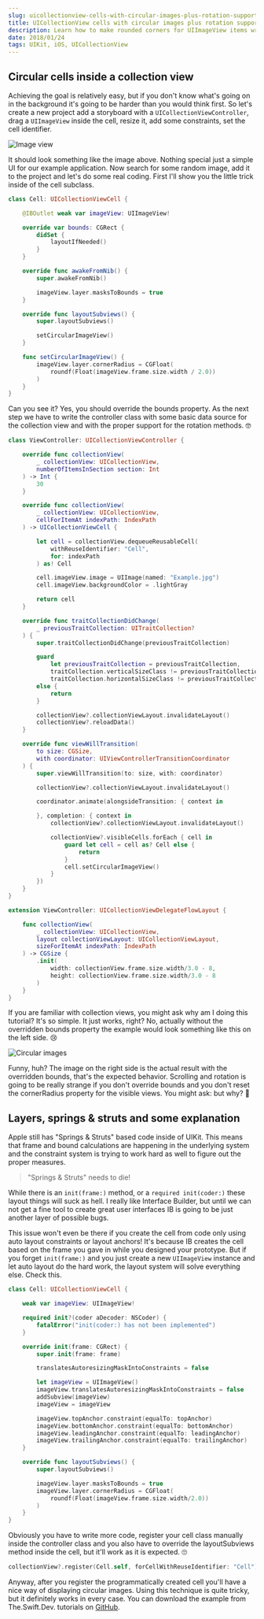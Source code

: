 ```yaml
---
slug: uicollectionview-cells-with-circular-images-plus-rotation-support
title: UICollectionView cells with circular images plus rotation support
description: Learn how to make rounded corners for UIImageView items wrapped inside collection view cells, with rotation support.
date: 2018/01/24
tags: UIKit, iOS, UICollectionView
---
```


## Circular cells inside a collection view

Achieving the goal is relatively easy, but if you don't know what's going on in the background it's going to be harder than you would think first. So let's create a new project add a storyboard with a `UICollectionViewController`, drag a `UIImageView` inside the cell, resize it, add some constraints, set the cell identifier.

![Image view](imageview.png)

It should look something like the image above. Nothing special just a simple UI for our example application. Now search for some random image, add it to the project and let's do some real coding. First I'll show you the little trick inside of the cell subclass.

```swift
class Cell: UICollectionViewCell {

    @IBOutlet weak var imageView: UIImageView!

    override var bounds: CGRect {
        didSet {
            layoutIfNeeded()
        }
    }

    override func awakeFromNib() {
        super.awakeFromNib()

        imageView.layer.masksToBounds = true
    }

    override func layoutSubviews() {
        super.layoutSubviews()

        setCircularImageView()
    }

    func setCircularImageView() {
        imageView.layer.cornerRadius = CGFloat(
            roundf(Float(imageView.frame.size.width / 2.0))
        )
    }
}
```

Can you see it? Yes, you should override the bounds property. As the next step we have to write the controller class with some basic data source for the collection view and with the proper support for the rotation methods. 🤓

```swift
class ViewController: UICollectionViewController {

    override func collectionView(
        _ collectionView: UICollectionView,
        numberOfItemsInSection section: Int
    ) -> Int {
        30
    }

    override func collectionView(
        _ collectionView: UICollectionView,
        cellForItemAt indexPath: IndexPath
    ) -> UICollectionViewCell {

        let cell = collectionView.dequeueReusableCell(
            withReuseIdentifier: "Cell", 
            for: indexPath
        ) as! Cell

        cell.imageView.image = UIImage(named: "Example.jpg")
        cell.imageView.backgroundColor = .lightGray

        return cell
    }

    override func traitCollectionDidChange(
        _ previousTraitCollection: UITraitCollection?
    ) {
        super.traitCollectionDidChange(previousTraitCollection)

        guard
            let previousTraitCollection = previousTraitCollection,
            traitCollection.verticalSizeClass != previousTraitCollection.verticalSizeClass ||
            traitCollection.horizontalSizeClass != previousTraitCollection.horizontalSizeClass
        else {
            return
        }

        collectionView?.collectionViewLayout.invalidateLayout()
        collectionView?.reloadData()
    }

    override func viewWillTransition(
        to size: CGSize, 
        with coordinator: UIViewControllerTransitionCoordinator
    ) {
        super.viewWillTransition(to: size, with: coordinator)

        collectionView?.collectionViewLayout.invalidateLayout()

        coordinator.animate(alongsideTransition: { context in

        }, completion: { context in
            collectionView?.collectionViewLayout.invalidateLayout()

            collectionView?.visibleCells.forEach { cell in
                guard let cell = cell as? Cell else {
                    return
                }
                cell.setCircularImageView()
            }
        })
    }
}

extension ViewController: UICollectionViewDelegateFlowLayout {

    func collectionView(
        _ collectionView: UICollectionView,
        layout collectionViewLayout: UICollectionViewLayout,
        sizeForItemAt indexPath: IndexPath
    ) -> CGSize {
        .init(
            width: collectionView.frame.size.width/3.0 - 8,
            height: collectionView.frame.size.width/3.0 - 8
        )
    }
}
```

If you are familiar with collection views, you might ask why am I doing this tutorial? It's so simple. It just works, right? No, actually without the overridden bounds property the example would look something like this on the left side. 😢

![Circular images](circles.jpg)

Funny, huh? The image on the right side is the actual result with the overridden bounds, that's the expected behavior. Scrolling and rotation is going to be really strange if you don't override bounds and you don't reset the cornerRadius property for the visible views. You might ask: but why? 🤔

## Layers, springs & struts and some explanation

Apple still has "Springs & Struts" based code inside of UIKit. This means that frame and bound calculations are happening in the underlying system and the constraint system is trying to work hard as well to figure out the proper measures.

> "Springs & Struts" needs to die!

While there is an `init(frame:)` method, or a `required init(coder:)` these layout things will suck as hell. I really like Interface Builder, but until we can not get a fine tool to create great user interfaces IB is going to be just another layer of possible bugs.

This issue won't even be there if you create the cell from code only using auto layout constraints or layout anchors! It's because IB creates the cell based on the frame you gave in while you designed your prototype. But if you forget `init(frame:)` and you just create a new `UIImageView` instance and let auto layout do the hard work, the layout system will solve everything else. Check this.

```swift
class Cell: UICollectionViewCell {

    weak var imageView: UIImageView!

    required init?(coder aDecoder: NSCoder) {
        fatalError("init(coder:) has not been implemented")
    }

    override init(frame: CGRect) {
        super.init(frame: frame)

        translatesAutoresizingMaskIntoConstraints = false

        let imageView = UIImageView()
        imageView.translatesAutoresizingMaskIntoConstraints = false
        addSubview(imageView)
        imageView = imageView

        imageView.topAnchor.constraint(equalTo: topAnchor)
        imageView.bottomAnchor.constraint(equalTo: bottomAnchor)
        imageView.leadingAnchor.constraint(equalTo: leadingAnchor)
        imageView.trailingAnchor.constraint(equalTo: trailingAnchor)
    }

    override func layoutSubviews() {
        super.layoutSubviews()

        imageView.layer.masksToBounds = true
        imageView.layer.cornerRadius = CGFloat(
            roundf(Float(imageView.frame.size.width/2.0))
        )
    }
}
```

Obviously you have to write more code, register your cell class manually inside the controller class and you also have to override the layoutSubviews method inside the cell, but it'll work as it is expected. 🙄

```swift
collectionView?.register(Cell.self, forCellWithReuseIdentifier: "Cell")
```

Anyway, after you register the programmatically created cell you'll have a nice way of displaying circular images. Using this technique is quite tricky, but it definitely works in every case. You can download the example from The.Swift.Dev. tutorials on [GitHub](https://github.com/theswiftdev/tutorials).
